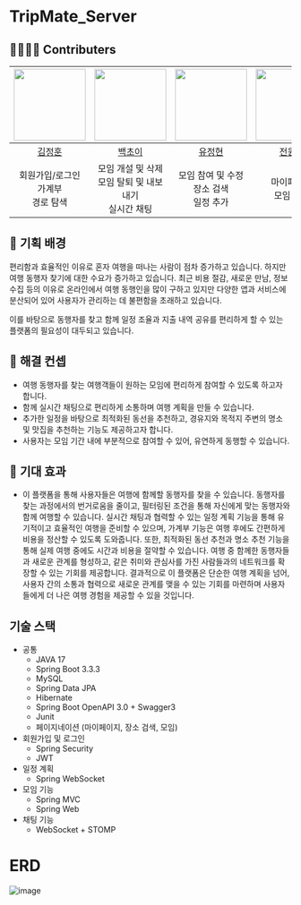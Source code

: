 # TripMate_Server

## 👨‍👩‍👧‍👦 Contributers
|<img src="https://avatars.githubusercontent.com/u/163841621?v=4" width="128" />|<img src="https://avatars.githubusercontent.com/u/163849108?v=4" width="128" />|<img src="https://avatars.githubusercontent.com/u/81751105?v=4" width="128" />|<img src="https://avatars.githubusercontent.com/u/178886706?v=4" width="128" />|
|:---------:|:---------:|:---------:|:---------:|
|[김정훈](https://github.com/junseo511)|[백초이](https://github.com/OliviaYJH)|[유정현](https://github.com/OliviaYJH)|[전원식](https://github.com/leeseokchan00)|
|회원가입/로그인</br>가계부<br>경로 탐색|모임 개설 및 삭제</br>모임 탈퇴 및 내보내기<br>실시간 채팅|모임 참여 및 수정</br>장소 검색<br>일정 추가|마이페이지</br>모임 검색|

## **💪 기획 배경**

편리함과 효율적인 이유로 혼자 여행을 떠나는 사람이 점차 증가하고 있습니다. 하지만 여행 동행자 찾기에 대한 수요가 증가하고 있습니다. 최근 비용 절감, 새로운 만남, 정보 수집 등의 이유로 온라인에서 여행 동행인을 많이 구하고 있지만 다양한 앱과 서비스에 분산되어 있어 사용자가 관리하는 데 불편함을 초래하고 있습니다.

이를 바탕으로 동행자를 찾고 함께 일정 조율과 지출 내역 공유를 편리하게 할 수 있는 플랫폼의 필요성이 대두되고 있습니다. 

## **💪 해결 컨셉**

- 여행 동행자를 찾는 여행객들이 원하는 모임에 편리하게 참여할 수 있도록 하고자 합니다.
- 함께 실시간 채팅으로 편리하게 소통하며 여행 계획을 만들 수 있습니다.
- 추가한 일정을 바탕으로 최적화된 동선을 추천하고, 경유지와 목적지 주변의 명소 및 맛집을 추천하는 기능도 제공하고자 합니다.
- 사용자는 모임 기간 내에 부분적으로 참여할 수 있어, 유연하게 동행할 수 있습니다.

## **💪 기대 효과**

- 이 플랫폼을 통해 사용자들은 여행에 함께할 동행자를 찾을 수 있습니다. 
동행자를 찾는 과정에서의 번거로움을 줄이고, 필터링된 조건을 통해 자신에게 맞는 동행자와 함께 여행할 수 있습니다. 실시간 채팅과 협력할 수 있는 일정 계획 기능을 통해 유기적이고 효율적인 여행을 준비할 수 있으며, 가계부 기능은 여행 후에도 간편하게 비용을 정산할 수 있도록 도와줍니다. 또한, 최적화된 동선 추천과 명소 추천 기능을 통해 실제 여행 중에도 시간과 비용을 절약할 수 있습니다. 
여행 중 함께한 동행자들과 새로운 관계를 형성하고, 같은 취미와 관심사를 가진 사람들과의 네트워크를 확장할 수 있는 기회를 제공합니다.
결과적으로 이 플랫폼은 단순한 여행 계획을 넘어, 사용자 간의 소통과 협력으로 새로운 관계를 맺을 수 있는 기회를 마련하며 사용자들에게 더 나은 여행 경험을 제공할 수 있을 것입니다.

## 기술 스택

- 공통
    - JAVA 17
    - Spring Boot 3.3.3
    - MySQL
    - Spring Data JPA
    - Hibernate
    - Spring Boot OpenAPI 3.0 + Swagger3
    - Junit
    - 페이지네이션 (마이페이지, 장소 검색, 모임)
- 회원가입 및 로그인
    - Spring Security
    - JWT
- 일정 계획
    - Spring WebSocket
- 모임 기능
    - Spring MVC
    - Spring Web
- 채팅 기능
    - WebSocket + STOMP

# ERD
![image](https://github.com/user-attachments/assets/2c1de3ed-57fb-4ed9-b26a-039b8b06581e)
